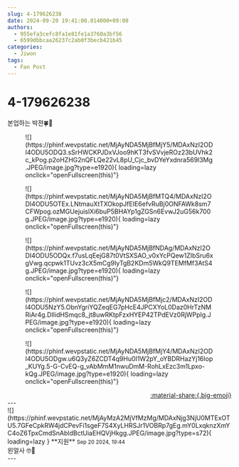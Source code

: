 ```yaml
---
slug: 4-179626238
date: 2024-09-20 19:41:00.014000+09:00
authors:
  - 955efa3cefc8fa1e81fe1a3760a3bf56
  - 6599dbbcaa26237c2ab0f3becb421b45
categories:
  - Jiwon
tags:
  - Fan Post
---
```


# 4-179626238

<div class="post-container" markdown="1">
<div class="content-container md-sidebar__scrollwrap" markdown="1">

본업하는 박젼🍀💛
<figure markdown="1">
![](https://phinf.wevpstatic.net/MjAyNDA5MjBfMjY5/MDAxNzI2ODI4ODU5ODQ3.sSrHWCKPJDxVJoo9hKT3fvSVvjeROz23bUVhk2c_kPog.p2oHZHG2nQFLQe22vL8pU_Cjc_bvDYeYxdnra569l3Mg.JPEG/image.jpg?type=e1920){ loading=lazy onclick="openFullscreen(this)"}
</figure>

<figure markdown="1">
![](https://phinf.wevpstatic.net/MjAyNDA5MjBfMTQ4/MDAxNzI2ODI4ODU5OTEx.LNtmauXtTXOkopJfEIE6efvRuBj0ONFAWk8sm7CFWpog.ozMGUejuislXi6buP5BHAYp1gZGSn6EvwJ2uG56k700g.JPEG/image.jpg?type=e1920){ loading=lazy onclick="openFullscreen(this)"}
</figure>

<figure markdown="1">
![](https://phinf.wevpstatic.net/MjAyNDA5MjBfNDAg/MDAxNzI2ODI4ODU5ODQx.f7usLqEejG87t0VtSXSAO_v0xYcPQew1ZIbSru6xgVwg.qcpwk1TUvz3cX5mCg9IyTgB2KDm5WkQ9TEMfMf3AtS4g.JPEG/image.jpg?type=e1920){ loading=lazy onclick="openFullscreen(this)"}
</figure>

<figure markdown="1">
![](https://phinf.wevpstatic.net/MjAyNDA5MjBfMjc2/MDAxNzI2ODI4ODU5NzY5.ObnYgriYQZeqEG7pHcE4JPCXYoL0Daz0HrTzNMRiAr4g.DIlidHSmqc8_jt8uwRKtpFzxHYEP42TPdEVz0RjWPpIg.JPEG/image.jpg?type=e1920){ loading=lazy onclick="openFullscreen(this)"}
</figure>

<figure markdown="1">
![](https://phinf.wevpstatic.net/MjAyNDA5MjBfMjY4/MDAxNzI2ODI4ODU5ODgw.u6Q3yZ6ZCDT4q9Hu0I1W2pY_oYBDRHazYj16Iop_KUYg.5-G-CvEQ-g_vAbMmM1nwuDmM-RohLxEzc3m1Lpxo-kQg.JPEG/image.jpg?type=e1920){ loading=lazy onclick="openFullscreen(this)"}
</figure>


</div>
</div>

<div style="text-align: right;" markdown="1">
<a href="https://weverse.io/fromis9/fanpost/4-179626238" style="text-align: right;">:material-share:{.big-emoji}</a>
</div>
---

<div class="comments-container md-sidebar__scrollwrap" markdown="1">
<div class="comment" markdown="1">
<div class='id-container' markdown="1">
![](https://phinf.wevpstatic.net/MjAyMzA2MjVfMzMg/MDAxNjg3NjU0MTExOTU5.7GFeCpkRW4jdCPevFi1sgeF7S4XyLHRSJr1VOBRp7gEg.mY0LxqknzXmYC4oZ6TpxCmdSnAbldBctUiaEHQVjHkgg.JPEG/image.jpg?type=s72){ loading=lazy }
**<span class="artist">지원</span>** <small>Sep 20 2024, 19:44</small><br>
</div>
<div class='comment-body' markdown="1">
왼얼사 🤓💜
</div>
</div>
</div>
---

